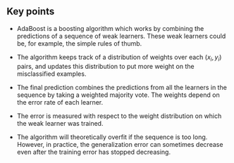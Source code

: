 ## Key points

- AdaBoost is a boosting algorithm which works by combining the predictions of a sequence of weak learners. These weak learners could be, for example, the simple rules of thumb.

- The algorithm keeps track of a distribution of weights over each $(x_{i},y_{i})$ pairs, and updates this distribution to put more weight on the misclassified examples.

- The final prediction combines the predictions from all the learners in the sequence by taking a weighted majority vote. The weights depend on the error rate of each learner.

- The error is measured with respect to the weight distribution on which the weak learner was trained.

- The algorithm will theoretically overfit if the sequence is too long. However, in practice, the generalization error can sometimes decrease even after the training error has stopped decreasing.